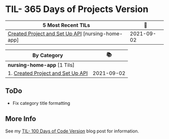 # TIL- 365 Days of Projects Version
| **5 Most Recent TILs** | :tada: |
| -------- | -------- |
| [Created Project and Set Up API](nursing-home-app/created-project-and-set-up-api.md) [nursing-home-app] | 2021-09-02 |

| **By Category** | :books: |
| -------- | -------- |
| **nursing-home-app** [1 Tils] | |
| 1. [Created Project and Set Up API](nursing-home-app/created-project-and-set-up-api.md) | 2021-09-02 |


## ToDo

* Fix category title formatting

## More Info

See my [TIL- 100 Days of Code Version](https://github.com/KatherineMichel/portfolio/blob/master/regular-blog-posts/til-100-days-of-code-version.md) blog post for information.
